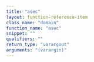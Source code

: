 ```yaml
---
title: "asec"
layout: function-reference-item
class_name: "domain"
function_name: "asec"
snippet: ""
qualifiers: ""
return_type: "varargout"
arguments: "(varargin)"
---
```


<pre class="help-text"></pre>